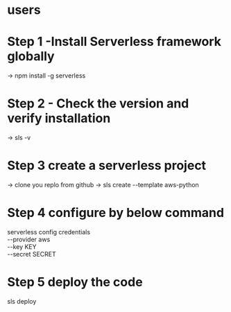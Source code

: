 # users

# Step 1 -Install Serverless framework globally

-> npm install -g serverless

# Step 2 - Check the version and verify installation

-> sls -v

# Step 3 create a serverless project

-> clone you replo from github
-> sls create --template aws-python

# Step 4 configure by below command

serverless config credentials \
 --provider aws \
 --key KEY \
 --secret SECRET

# Step 5 deploy the code

sls deploy
